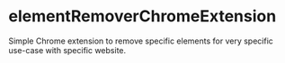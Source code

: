# elementRemoverChromeExtension
Simple Chrome extension to remove specific elements for very specific use-case with specific website.
